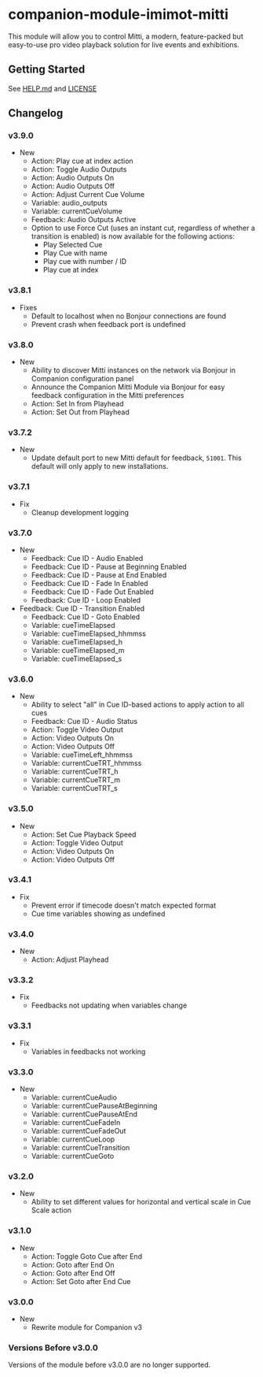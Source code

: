 # companion-module-imimot-mitti

This module will allow you to control Mitti, a modern, feature-packed but easy-to-use pro video playback solution for live events and exhibitions.

## Getting Started

See [HELP.md](./companion/HELP.md) and [LICENSE](./LICENSE)

## Changelog

### v3.9.0

- New
  - Action: Play cue at index action
  - Action: Toggle Audio Outputs
  - Action: Audio Outputs On
  - Action: Audio Outputs Off
  - Action: Adjust Current Cue Volume
  - Variable: audio_outputs
  - Variable: currentCueVolume
  - Feedback: Audio Outputs Active
  - Option to use Force Cut (uses an instant cut, regardless of whether a transition is enabled) is now available for the following actions:
    - Play Selected Cue
    - Play Cue with name
    - Play cue with number / ID
    - Play cue at index

### v3.8.1

- Fixes
  - Default to localhost when no Bonjour connections are found
  - Prevent crash when feedback port is undefined

### v3.8.0

- New
  - Ability to discover Mitti instances on the network via Bonjour in Companion configuration panel
  - Announce the Companion Mitti Module via Bonjour for easy feedback configuration in the Mitti preferences
  - Action: Set In from Playhead
  - Action: Set Out from Playhead

### v3.7.2

- New
  - Update default port to new Mitti default for feedback, `51001`. This default will only apply to new installations.

### v3.7.1

- Fix
  - Cleanup development logging

### v3.7.0

- New
  - Feedback: Cue ID - Audio Enabled
  - Feedback: Cue ID - Pause at Beginning Enabled
  - Feedback: Cue ID - Pause at End Enabled
  - Feedback: Cue ID - Fade In Enabled
  - Feedback: Cue ID - Fade Out Enabled
  - Feedback: Cue ID - Loop Enabled
- Feedback: Cue ID - Transition Enabled
  - Feedback: Cue ID - Goto Enabled
  - Variable: cueTimeElapsed
  - Variable: cueTimeElapsed_hhmmss
  - Variable: cueTimeElapsed_h
  - Variable: cueTimeElapsed_m
  - Variable: cueTimeElapsed_s

### v3.6.0

- New
  - Ability to select "all" in Cue ID-based actions to apply action to all cues
  - Feedback: Cue ID - Audio Status
  - Action: Toggle Video Output
  - Action: Video Outputs On
  - Action: Video Outputs Off
  - Variable: cueTimeLeft_hhmmss
  - Variable: currentCueTRT_hhmmss
  - Variable: currentCueTRT_h
  - Variable: currentCueTRT_m
  - Variable: currentCueTRT_s

### v3.5.0

- New
  - Action: Set Cue Playback Speed
  - Action: Toggle Video Output
  - Action: Video Outputs On
  - Action: Video Outputs Off

### v3.4.1

- Fix
  - Prevent error if timecode doesn't match expected format
  - Cue time variables showing as undefined

### v3.4.0

- New
  - Action: Adjust Playhead

### v3.3.2

- Fix
  - Feedbacks not updating when variables change

### v3.3.1

- Fix
  - Variables in feedbacks not working

### v3.3.0

- New
  - Variable: currentCueAudio
  - Variable: currentCuePauseAtBeginning
  - Variable: currentCuePauseAtEnd
  - Variable: currentCueFadeIn
  - Variable: currentCueFadeOut
  - Variable: currentCueLoop
  - Variable: currentCueTransition
  - Variable: currentCueGoto

### v3.2.0

- New
  - Ability to set different values for horizontal and vertical scale in Cue Scale action

### v3.1.0

- New
  - Action: Toggle Goto Cue after End
  - Action: Goto after End On
  - Action: Goto after End Off
  - Action: Set Goto after End Cue

### v3.0.0

- New
  - Rewrite module for Companion v3

### Versions Before v3.0.0

Versions of the module before v3.0.0 are no longer supported.
